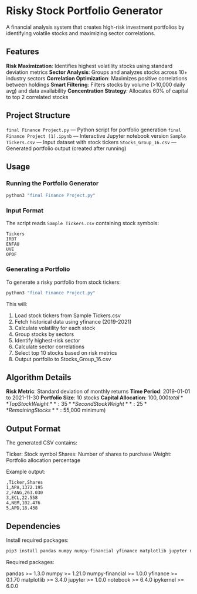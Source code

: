 # Risky Stock Portfolio Generator
A financial analysis system that creates high-risk investment portfolios by identifying volatile stocks and maximizing sector correlations.

## Features
**Risk Maximization**: Identifies highest volatility stocks using standard deviation metrics
**Sector Analysis**: Groups and analyzes stocks across 10+ industry sectors
**Correlation Optimization**: Maximizes positive correlations between holdings
**Smart Filtering**: Filters stocks by volume (>10,000 daily avg) and data availability
**Concentration Strategy**: Allocates 60% of capital to top 2 correlated stocks

## Project Structure
`final Finance Project.py` — Python script for portfolio generation
`final Finance Project (1).ipynb` — Interactive Jupyter notebook version
`Sample Tickers.csv` — Input dataset with stock tickers
`Stocks_Group_16.csv` — Generated portfolio output (created after running)

## Usage

### Running the Portfolio Generator

```bash
python3 "final Finance Project.py"
```

### Input Format
The script reads `Sample Tickers.csv` containing stock symbols:
```
Tickers
IRBT
ENFAU
UVE
OPOF
```

### Generating a Portfolio
To generate a risky portfolio from stock tickers:

```bash
python3 "final Finance Project.py"
```

This will:
1. Load stock tickers from Sample Tickers.csv
2. Fetch historical data using yfinance (2019-2021)
3. Calculate volatility for each stock
4. Group stocks by sectors
5. Identify highest-risk sector
6. Calculate sector correlations
7. Select top 10 stocks based on risk metrics
8. Output portfolio to Stocks_Group_16.csv

## Algorithm Details
**Risk Metric**: Standard deviation of monthly returns
**Time Period**: 2019-01-01 to 2021-11-30
**Portfolio Size**: 10 stocks
**Capital Allocation**: $100,000 total
**Top Stock Weight**: 35% (highest volatility)
**Second Stock Weight**: 25% (highest correlation)
**Remaining Stocks**: 5% each ($5,000 minimum)

## Output Format
The generated CSV contains:

Ticker: Stock symbol
Shares: Number of shares to purchase
Weight: Portfolio allocation percentage

Example output:
```
,Ticker,Shares
1,APA,1372.195
2,FANG,263.030
3,ECL,22.558
4,NEM,102.476
5,APD,18.438
```

## Dependencies
Install required packages:

```bash
pip3 install pandas numpy numpy-financial yfinance matplotlib jupyter notebook ipykernel
```

Required packages:

pandas >= 1.3.0
numpy >= 1.21.0
numpy-financial >= 1.0.0
yfinance >= 0.1.70
matplotlib >= 3.4.0
jupyter >= 1.0.0
notebook >= 6.4.0
ipykernel >= 6.0.0